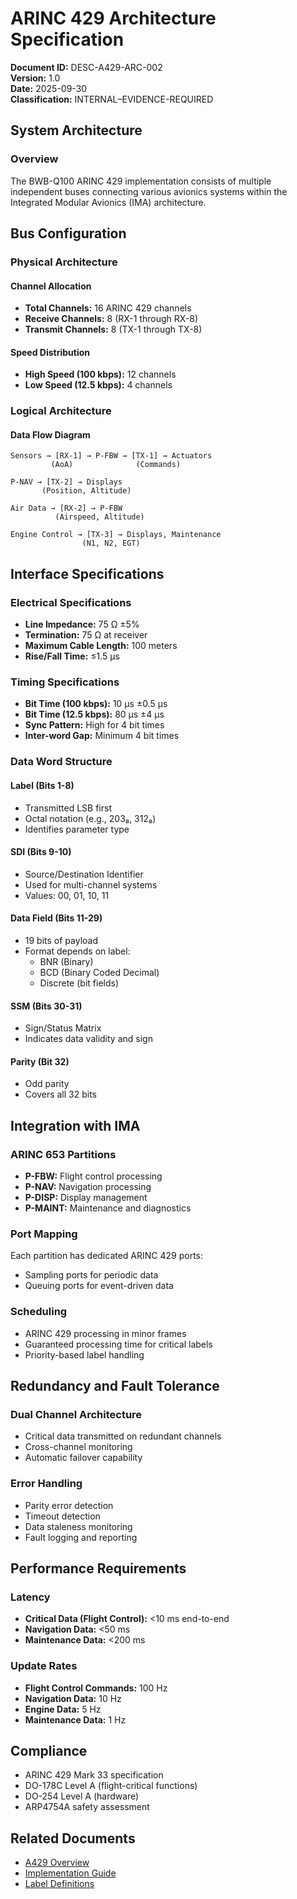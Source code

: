 # ARINC 429 Architecture Specification

**Document ID:** DESC-A429-ARC-002  
**Version:** 1.0  
**Date:** 2025-09-30  
**Classification:** INTERNAL–EVIDENCE-REQUIRED

## System Architecture

### Overview
The BWB-Q100 ARINC 429 implementation consists of multiple independent buses connecting various avionics systems within the Integrated Modular Avionics (IMA) architecture.

## Bus Configuration

### Physical Architecture

#### Channel Allocation
- **Total Channels:** 16 ARINC 429 channels
- **Receive Channels:** 8 (RX-1 through RX-8)
- **Transmit Channels:** 8 (TX-1 through TX-8)

#### Speed Distribution
- **High Speed (100 kbps):** 12 channels
- **Low Speed (12.5 kbps):** 4 channels

### Logical Architecture

#### Data Flow Diagram
```
Sensors → [RX-1] → P-FBW → [TX-1] → Actuators
         (AoA)              (Commands)

P-NAV → [TX-2] → Displays
       (Position, Altitude)

Air Data → [RX-2] → P-FBW
          (Airspeed, Altitude)

Engine Control → [TX-3] → Displays, Maintenance
                (N1, N2, EGT)
```

## Interface Specifications

### Electrical Specifications
- **Line Impedance:** 75 Ω ±5%
- **Termination:** 75 Ω at receiver
- **Maximum Cable Length:** 100 meters
- **Rise/Fall Time:** ≤1.5 µs

### Timing Specifications
- **Bit Time (100 kbps):** 10 µs ±0.5 µs
- **Bit Time (12.5 kbps):** 80 µs ±4 µs
- **Sync Pattern:** High for 4 bit times
- **Inter-word Gap:** Minimum 4 bit times

### Data Word Structure

#### Label (Bits 1-8)
- Transmitted LSB first
- Octal notation (e.g., 203₈, 312₈)
- Identifies parameter type

#### SDI (Bits 9-10)
- Source/Destination Identifier
- Used for multi-channel systems
- Values: 00, 01, 10, 11

#### Data Field (Bits 11-29)
- 19 bits of payload
- Format depends on label:
  - BNR (Binary)
  - BCD (Binary Coded Decimal)
  - Discrete (bit fields)

#### SSM (Bits 30-31)
- Sign/Status Matrix
- Indicates data validity and sign

#### Parity (Bit 32)
- Odd parity
- Covers all 32 bits

## Integration with IMA

### ARINC 653 Partitions
- **P-FBW:** Flight control processing
- **P-NAV:** Navigation processing
- **P-DISP:** Display management
- **P-MAINT:** Maintenance and diagnostics

### Port Mapping
Each partition has dedicated ARINC 429 ports:
- Sampling ports for periodic data
- Queuing ports for event-driven data

### Scheduling
- ARINC 429 processing in minor frames
- Guaranteed processing time for critical labels
- Priority-based label handling

## Redundancy and Fault Tolerance

### Dual Channel Architecture
- Critical data transmitted on redundant channels
- Cross-channel monitoring
- Automatic failover capability

### Error Handling
- Parity error detection
- Timeout detection
- Data staleness monitoring
- Fault logging and reporting

## Performance Requirements

### Latency
- **Critical Data (Flight Control):** <10 ms end-to-end
- **Navigation Data:** <50 ms
- **Maintenance Data:** <200 ms

### Update Rates
- **Flight Control Commands:** 100 Hz
- **Navigation Data:** 10 Hz
- **Engine Data:** 5 Hz
- **Maintenance Data:** 1 Hz

## Compliance

- ARINC 429 Mark 33 specification
- DO-178C Level A (flight-critical functions)
- DO-254 Level A (hardware)
- ARP4754A safety assessment

## Related Documents

- [A429 Overview](./a429_overview.md)
- [Implementation Guide](./implementation_guide.md)
- [Label Definitions](../configuration/label_definitions.yaml)
